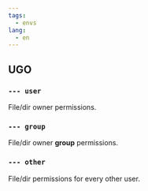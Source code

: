 ```yaml
---
tags:
  - envs
lang:
  - en
---
```


## UGO

### `--- user`

File/dir owner permissions.

### `--- group`

File/dir owner **group** permissions.

### `--- other`

File/dir permissions for every other user.

